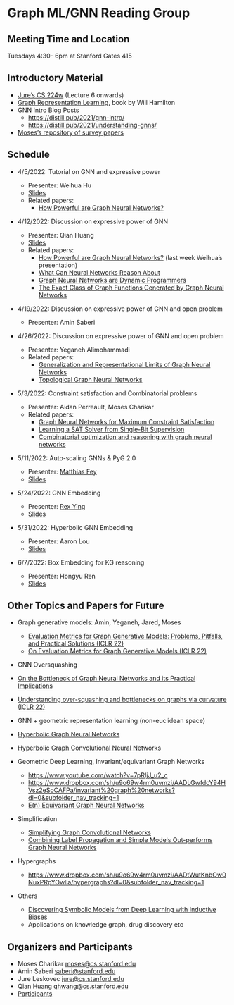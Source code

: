 # Graph ML/GNN Reading Group 


## Meeting Time and Location 
Tuesdays 4:30- 6pm at Stanford Gates 415


## Introductory Material

- [Jure’s CS 224w](https://web.stanford.edu/class/cs224w/index.html#schedule) (Lecture 6 onwards)
- [Graph Representation Learning](https://www.cs.mcgill.ca/~wlh/grl_book/), book by Will Hamilton
- GNN Intro Blog Posts
  - <https://distill.pub/2021/gnn-intro/>
  - <https://distill.pub/2021/understanding-gnns/>
- [Moses’s repository of survey papers](https://www.dropbox.com/sh/61cpaowg8ityuin/AAAlpRRkbbRp7sy0-0hq9XMWa?dl=0)

## Schedule

- 4/5/2022: Tutorial on GNN and expressive power
  - Presenter: Weihua Hu
  - [Slides](https://drive.google.com/file/d/1UtYBc-8e85Id9PAoahzXEgjuv9Zr11QJ/view?usp=sharing)
  - Related papers:
    - [How Powerful are Graph Neural Networks?](https://arxiv.org/abs/1810.00826)

- 4/12/2022: Discussion on expressive power of GNN
  - Presenter: Qian Huang
  - [Slides](https://docs.google.com/presentation/d/1A19TdVsAh6KwwokOObkovVUFW4Cykyb7P4cm0Taj8Lk/edit?usp=sharing)
  - Related papers:
    - [How Powerful are Graph Neural Networks?](https://arxiv.org/abs/1810.00826) (last week Weihua’s presentation)
    - [What Can Neural Networks Reason About](https://arxiv.org/abs/1905.13211)
    - [Graph Neural Networks are Dynamic Programmers](https://arxiv.org/abs/2203.15544)
    - [The Exact Class of Graph Functions Generated by Graph Neural Networks](https://arxiv.org/abs/2202.08833)
 
- 4/19/2022: Discussion on expressive power of GNN and open problem
  - Presenter: Amin Saberi
 
- 4/26/2022: Discussion on expressive power of GNN and open problem
  - Presenter: Yeganeh Alimohammadi
  - Related papers:
    - [Generalization and Representational Limits of Graph Neural Networks](https://arxiv.org/abs/2002.06157) 
    - [Topological Graph Neural Networks](https://arxiv.org/pdf/2102.07835.pdf)

- 5/3/2022: Constraint satisfaction and Combinatorial problems
  - Presenter: Aidan Perreault, Moses Charikar
  - Related papers:
    - [Graph Neural Networks for Maximum Constraint Satisfaction](https://arxiv.org/abs/1909.08387)
    - [Learning a SAT Solver from Single-Bit Supervision](https://arxiv.org/abs/1802.03685) 
    - [Combinatorial optimization and reasoning with graph neural networks](https://arxiv.org/abs/2102.09544)
 
- 5/11/2022: Auto-scaling GNNs & PyG 2.0
  - Presenter: [Matthias Fey](https://rusty1s.github.io/#/)
  - [Slides](https://drive.google.com/file/d/1J5Zxd1LhDKVX0VtMU1y21GZ-48FI8Z9i/view?usp=sharing)

- 5/24/2022: GNN Embedding
  - Presenter: [Rex Ying](https://cs.stanford.edu/people/rexy/)
  - [Slides](https://drive.google.com/file/d/1VXlSsJu9kbUQVz16Vi4baidpv-S5nfxT/view?usp=sharing)

- 5/31/2022: Hyperbolic GNN Embedding
  - Presenter: Aaron Lou
  - [Slides](https://drive.google.com/file/d/1HRvlyB8EHzU3hQdvX3sNzbl4apygAP3Z/view?usp=sharing)

- 6/7/2022: Box Embedding for KG reasoning
  - Presenter: Hongyu Ren
  - [Slides](https://drive.google.com/file/d/1liAX6Mekp0a5HthivsyS5dfFLZxb8mRm/view?usp=sharing)

## Other Topics and Papers for Future

- Graph generative models: Amin, Yeganeh, Jared, Moses
  - [Evaluation Metrics for Graph Generative Models: Problems, Pitfalls, and Practical Solutions (ICLR 22)](https://arxiv.org/pdf/2106.01098.pdf)
  - [On Evaluation Metrics for Graph Generative Models (ICLR 22)](https://arxiv.org/pdf/2201.09871.pdf)

-  GNN Oversquashing
  - [On the Bottleneck of Graph Neural Networks and its Practical Implications](https://arxiv.org/abs/2006.05205)
  - [Understanding over-squashing and bottlenecks on graphs via curvature (ICLR 22)](https://arxiv.org/pdf/2111.14522.pdf)

- GNN + geometric representation learning (non-euclidean space)
 - [Hyperbolic Graph Neural Networks](https://arxiv.org/abs/1910.12892)
 - [Hyperbolic Graph Convolutional Neural Networks](https://arxiv.org/abs/1910.12933) 

- Geometric Deep Learning, Invariant/equivariant Graph Networks
  - <https://www.youtube.com/watch?v=7pRIjJ_u2_c>
  - <https://www.dropbox.com/sh/u9o69w4rm0uvmzi/AADLGwfdcY94HVsz2eSoCAFPa/invariant%20graph%20networks?dl=0&subfolder_nav_tracking=1> 
  - [E(n) Equivariant Graph Neural Networks](https://arxiv.org/abs/2102.09844)

- Simplification 
  - [Simplifying Graph Convolutional Networks](https://arxiv.org/abs/1902.07153)
  - [Combining Label Propagation and Simple Models Out-performs Graph Neural Networks](https://arxiv.org/abs/2010.13993)

- Hypergraphs
  - <https://www.dropbox.com/sh/u9o69w4rm0uvmzi/AADtWutKnbOw0NuxPRpYOwlla/hypergraphs?dl=0&subfolder_nav_tracking=1>
 
- Others 
  - [Discovering Symbolic Models from Deep Learning with Inductive Biases](https://arxiv.org/abs/2006.11287)
  - Applications on knowledge graph, drug discovery etc
 
## Organizers and Participants
 - Moses Charikar <moses@cs.stanford.edu>
 - Amin Saberi <saberi@stanford.edu>
 - Jure Leskovec <jure@cs.stanford.edu>
 - Qian Huang <qhwang@cs.stanford.edu>
 - [Participants](https://docs.google.com/document/d/17nf-aUpaMCghkWTLBmaiZW1nmOKrxwqRIsDJO_h3658/edit?pli=1#)

 
